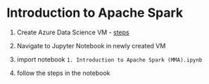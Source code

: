 # Introduction to Apache Spark

1. Create Azure Data Science VM - [steps](https://docs.microsoft.com/en-us/azure/machine-learning/data-science-virtual-machine/dsvm-ubuntu-intro)

2. Navigate to Jupyter Notebook in newly created VM

3. import notebook `1. Introduction to Apache Spark (MMA).ipynb`

4. follow the steps in the notebook

